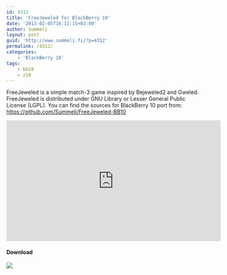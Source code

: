 ```yaml
---
id: 4312
title: 'FreeJeweled for BlackBerry 10'
date: '2013-02-05T16:11:15+02:00'
author: Summeli
layout: post
guid: 'http://www.summeli.fi/?p=4312'
permalink: /4312/
categories:
    - 'BlackBerry 10'
tags:
    - bb10
    - z10
---
```


FreeJeweled is a simple match-3 game inspired by Bejeweled2 and Gweled.  
FreeJeweled is distributed under GNU Library or Lesser General Public License (LGPL). You can find the sources for BlackBerry 10 port from: <https://github.com/Summeli/FreeJeweled-BB10>  
<iframe allowfullscreen="" frameborder="0" height="315" loading="lazy" src="https://www.youtube.com/embed/zkyWSe1H44Q" width="560"></iframe>

#### Download

[![](http://www.summeli.com/wp-content/uploads/2013/02/BB-World_Get-It_BLK-Box-300x103.png)](http://appworld.blackberry.com/webstore/content/19228892)
